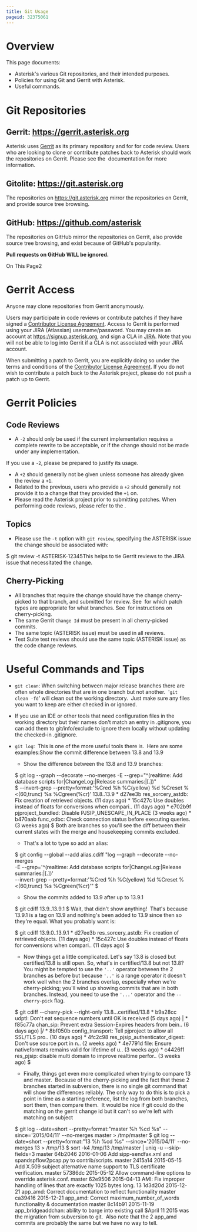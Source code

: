 ```yaml
---
title: Git Usage
pageid: 32375061
---
```


Overview
========

This page documents:

* Asterisk's various Git repositories, and their intended purposes.
* Policies for using Git and Gerrit with Asterisk.
* Useful commands.

Git Repositories
================

Gerrit: <https://gerrit.asterisk.org>
-------------------------------------

Asterisk uses [Gerrit](http://code.google.com/p/gerrit/) as its primary repository and for for code review. Users who are looking to clone or contribute patches back to Asterisk should work the repositories on Gerrit. Please see the  documentation for more information.

Gitolite: <https://git.asterisk.org>
------------------------------------

The repositories on <https://git.asterisk.org> mirror the repositories on Gerrit, and provide source tree browsing.

GitHub: <https://github.com/asterisk>
-------------------------------------

The repositories on GitHub mirror the repositories on Gerrit, also provide source tree browsing, and exist because of GitHub's popularity.

**Pull requests on GitHub WILL be ignored.**

On This Page2

Gerrit Access
=============

Anyone may clone repositories from Gerrit anonymously.

Users may participate in code reviews or contribute patches if they have signed a [Contributor License Agreement](https://issues.asterisk.org/jira/secure/DigiumLicense.jspa). Access to Gerrit is performed using your JIRA (Atlassian) username/password. You may create an account at <https://signup.asterisk.org>, and sign a CLA in [JIRA](https://issues.asterisk.org/jira). Note that you will not be able to log into Gerrit if a CLA is not associated with your JIRA account.

When submitting a patch to Gerrit, you are explicitly doing so under the terms and conditions of the [Contributor License Agreement](https://issues.asterisk.org/jira/secure/DigiumLicense.jspa). If you do not wish to contribute a patch back to the Asterisk project, please do not push a patch up to Gerrit.

Gerrit Policies
===============

Code Reviews
------------

* A `-2` should only be used if the current implementation requires a complete rewrite to be acceptable, or if the change should not be made under any implementation.

If you use a `-2`, please be prepared to justify its usage.
* A `+2` should generally not be given unless someone has already given the review a `+1`.
* Related to the previous, users who provide a `+2` should generally not provide it to a change that they provided the `+1` on.
* Please read the Asterisk project  prior to submitting patches. When performing code reviews, please refer to the .

Topics
------

* Please use the `-t` option with `git review`, specifying the ASTERISK issue the change should be associated with:

$ git review -t ASTERISK-12345This helps to tie Gerrit reviews to the JIRA issue that necessitated the change.

Cherry-Picking
--------------

* All branches that require the change should have the change cherry-picked to that branch, and submitted for review. See  for which patch types are appropriate for what branches. See  for instructions on cherry-picking.
* The same Gerrit `Change Id` must be present in all cherry-picked commits.
* The same topic (ASTERISK issue) must be used in all reviews.
* Test Suite test reviews should use the same topic (ASTERISK issue) as the code change reviews.

Useful Commands and Tips
========================

* `git clean`: When switching between major release branches there are often whole directories that are in one branch but not another.  '`git clean -fd`' will clean out the working directory.  Just make sure any files you want to keep are either checked in or ignored.
* If you use an IDE or other tools that need configuration files in the working directory but their names don't match an entry in .gitignore, you can add them to git/info/exclude to ignore them locally without updating the checked-in .gitignore.
* `git log`:  This is one of the more useful tools there is.  Here are some examples:Show the commit difference between 13.8 and 13.9


	+ Show the difference between the 13.8 and 13.9 branches:  
	
	
	$ git log --graph --decorate --no-merges -E --grep="^(realtime: Add database scripts for|ChangeLog:|Release summaries:|[.])" \
	$ --invert-grep --pretty=format:'%Cred %h %C(yellow) %d %Creset %<(60,trunc) %s %Cgreen(%cr)' 13.8..13.9
	\* d27ee3b res\_sorcery\_astdb: Fix creation of retrieved objects. (11 days ago)
	\* 15c427c Use doubles instead of floats for conversions when compari.. (11 days ago)
	\* e702b9f pjproject\_bundled: Disable PJSIP\_UNESCAPE\_IN\_PLACE (3 weeks ago)
	\* b470aab func\_odbc: Check connection status before executing queries. (3 weeks ago)
	<snip>
	$ Both are branches so you'll see the diff between their current states with the merge and housekeeping commits excluded.
	+ That's a lot to type so add an alias:  
	
	
	$ git config --global --add alias.cdiff "log --graph --decorate --no-merges \
	 -E --grep='^(realtime: Add database scripts for|ChangeLog:|Release summaries:|[.])' \
	 --invert-grep --pretty=format:'%Cred %h %C(yellow) %d %Creset %<(60,trunc) %s %Cgreen(%cr)'"
	$
	+ Show the commits added to 13.9 after up to 13.9.1  
	
	
	$ git cdiff 13.9..13.9.1
	$ Wait, that didn't show anything!  That's because 13.9.1 is a tag on 13.9 and nothing's been added to 13.9 since then so they're equal. What you probably want is:
	
	$ git cdiff 13.9.0..13.9.1
	\* d27ee3b res\_sorcery\_astdb: Fix creation of retrieved objects. (11 days ago)
	\* 15c427c Use doubles instead of floats for conversions when compari.. (11 days ago)
	<snip>
	$
	+ Now things get a little complicated. Let's say 13.8 is closed but certified/13.8 is still open. So, what's in certified/13.8 but not 13.8? You might be tempted to use the `'..'` operator between the 2 branches as before but because `'..'` is a range operator it doesn't work well when the 2 branches overlap, especially when we're cherry-picking; you'll wind up showing commits that are in both branches. Instead, you need to use the `'...'` operator and the `--cherry-pick` flag.
	
	$ git cdiff --cherry-pick --right-only 13.8...certified/13.8
	\* b9a28cc udptl: Don't eat sequence numbers until OK is received (5 days ago)
	| \* f85c77a chan\_sip: Prevent extra Session-Expires headers from bein.. (6 days ago)
	|/ 
	\* 8bf050b config\_transport: Tell pjproject to allow all SSL/TLS pro.. (10 days ago)
	\* 4fc2c98 res\_pjsip\_authenticator\_digest: Don't use source port in n.. (2 weeks ago)
	\* 4e7791d file: Ensure nativeformats remains valid for lifetime of u.. (3 weeks ago)
	\* c4426f1 res\_pjsip: disable multi domain to improve realtime perfor.. (3 weeks ago)
	<snip>
	$
	+ Finally, things get even more complicated when trying to compare 13 and master.  Because of the cherry-picking and the fact that these 2 branches started in subversion, there is no single git command that will show the differences reliably. The only way to do this is to pick a point in time as a starting reference, list the log from both branches, sort them, then compare them.  It would be nice if git could do the matching on the gerrit change id but it can't so we're left with matching on subject
	
	$ git log --date=short --pretty=format:"master %h %cd %s" --since='2015/04/11' --no-merges master > /tmp/master
	$ git log --date=short --pretty=format:"13 %h %cd %s" --since='2015/04/11' --no-merges 13 > /tmp/13
	$ sort -k4 /tmp/13 /tmp/master | uniq -u --skip-fields=3
	master 64b2046 2016-01-06 Add sipp-sendfax.xml and spandspflow2pcap.py to contrib/scripts.
	master 2415a14 2015-05-15 Add X.509 subject alternative name support to TLS certificate verification.
	master 57386dc 2015-05-12 Allow command-line options to override asterisk.conf.
	master 62e9506 2015-04-13 AMI: Fix improper handling of lines that are exactly 1025 bytes long.
	13 1d3d20d 2015-12-21 app\_amd: Correct documentation to reflect functionality
	master ca39416 2015-12-21 app\_amd: Correct maximum\_number\_of\_words functionality & documentation
	master 8c14b91 2015-11-19 app\_bridgeaddchan: ability to barge into existing call
	<snip>
	$April 11 2015 was the migration from subversion to git.  Also note that the 2 app\_amd commits are probably the same but we have no way to tell.

  
